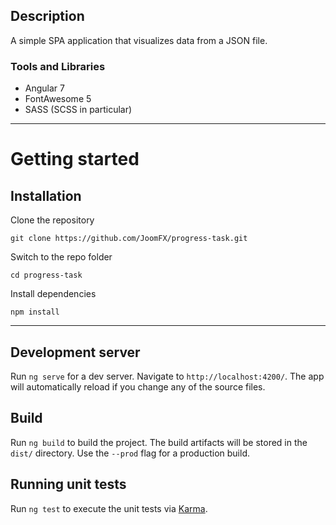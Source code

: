 ## Description

A simple SPA application that visualizes data from a JSON file.

### Tools and Libraries

- Angular 7
- FontAwesome 5
- SASS (SCSS in particular)

----------

# Getting started

## Installation

Clone the repository

    git clone https://github.com/JoomFX/progress-task.git

Switch to the repo folder

    cd progress-task

Install dependencies

    npm install

----------

## Development server

Run `ng serve` for a dev server. Navigate to `http://localhost:4200/`. The app will automatically reload if you change any of the source files.

## Build

Run `ng build` to build the project. The build artifacts will be stored in the `dist/` directory. Use the `--prod` flag for a production build.

## Running unit tests

Run `ng test` to execute the unit tests via [Karma](https://karma-runner.github.io).